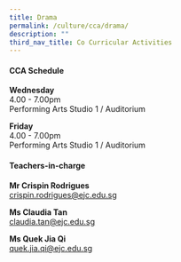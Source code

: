 ```yaml
---
title: Drama
permalink: /culture/cca/drama/
description: ""
third_nav_title: Co Curricular Activities
---
```

#### **CCA Schedule**

**Wednesday**  
4.00 - 7.00pm  
Performing Arts Studio 1 / Auditorium

**Friday**  
4.00 - 7.00pm  
Performing Arts Studio 1 / Auditorium

#### **Teachers-in-charge**

**Mr Crispin Rodrigues**  
[crispin.rodrigues@ejc.edu.sg](mailto:crispin.rodrigues@ejc.edu.sg)

**Ms Claudia Tan**  
[claudia.tan@ejc.edu.sg](mailto:claudia.tan@ejc.edu.sg)

**Ms Quek Jia Qi**  
[quek.jia.qi@ejc.edu.sg](mailto:quek.jia.qi@ejc.edu.sg)